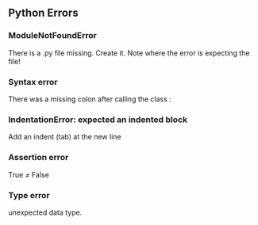 ## Python Errors

### ModuleNotFoundError

There is a .py file missing. Create it. Note where the error is expecting the file!

### Syntax error

There was a missing colon after calling the class :

### IndentationError: expected an indented block

Add an indent (tab) at the new line

### Assertion error

True ≠ False

### Type error

unexpected data type. 
